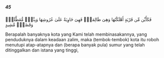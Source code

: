 ##### 45

<span class="ayah">فَكَأَيِّن مِّن قَرْيَةٍ أَهْلَكْنَٰهَا وَهِىَ ظَالِمَةٌۭ فَهِىَ خَاوِيَةٌ عَلَىٰ عُرُوشِهَا وَبِئْرٍۢ مُّعَطَّلَةٍۢ وَقَصْرٍۢ مَّشِيدٍ</span>

<span class="ayah_translation">Berapalah banyaknya kota yang Kami telah membinasakannya, yang penduduknya dalam keadaan zalim, maka (tembok-tembok) kota itu roboh menutupi atap-atapnya dan (berapa banyak pula) sumur yang telah ditinggalkan dan istana yang tinggi,</span>
